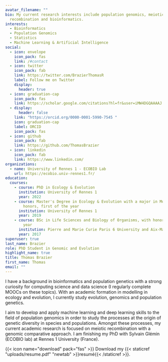 ```yaml
---
avatar_filename: ""
bio: My current research interests include population genomics, meiotic
  recombination and bioinformatics.
interests:
  - Bioinformatics
  - Population Genomics
  - Statistics
  - Machine Learning & Artificial Intelligence
social:
  - icon: envelope
    icon_pack: fas
    link: /#contact
  - icon: twitter
    icon_pack: fab
    link: https://twitter.com/BrazierThomasR
    label: Follow me on Twitter
    display:
      header: true
  - icon: graduation-cap
    icon_pack: fas
    link: https://scholar.google.com/citations?hl=fr&user=iMW4DGQAAAAJ
  - display:
      header: false
    link: "https://orcid.org/0000-0001-5990-7545 "
    icon: graduation-cap
    label: ORCID
    icon_pack: fas
  - icon: github
    icon_pack: fab
    link: https://github.com/ThomasBrazier
  - icon: linkedin
    icon_pack: fab
    link: https://www.linkedin.com/
organizations:
  - name: University of Rennes 1 - ECOBIO Lab
    url: https://ecobio.univ-rennes1.fr/
education:
  courses:
    - course: PhD in Ecology & Evolution
      institution: University of Rennes 1
      year: 2022
    - course: Master's Degree in Ecology & Evolution with a major in Modelling, with
        honors, first of the year
      institution: University of Rennes 1
      year: 2019
    - course: BSc in Life Sciences and Biology of Organisms, with honors, first of the
        year
      institution: Pierre and Marie Curie Paris 6 University and Aix-Marseille University
      year: 2017
superuser: true
last_name: Brazier
role: PhD Student in Genomic and Evolution
highlight_name: true
title: Thomas Brazier
first_name: Thomas
email: ""
---
```

I have a background in bioinformatics and population genetics with a strong curiosity for computing science and data science (I regularly complete MOOCs on these topics). With an academic formation in modelling in ecology and evolution, I currently study evolution, genomics and population genetics.

I aim to develop and apply machine learning and deep learning skills to the field of population genomics in order to study the processes at the origin of genetic diversity in species and populations. Amongst these processes, my current academic research is focused on meiotic recombination with a genomic comparative approach. I am finishing my PhD with Sylvain Glémin (ECOBIO lab) at Rennes 1 University (France).

{{< icon name="download" pack="fas" >}} Download my {{< staticref "uploads/resume.pdf" "newtab" >}}resumé{{< /staticref >}}.
